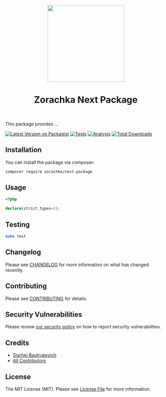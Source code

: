 <p align="center">
    <a href="https://github.com/zorachka" target="_blank">
        <img src="https://avatars0.githubusercontent.com/u/86768962" height="240px">
    </a>
    <h1 align="center">Zorachka Next Package</h1>
    <br>
</p>

This package provides ...

[![Latest Version on Packagist](https://img.shields.io/packagist/v/zorachka/next-package.svg?style=flat-square)](https://packagist.org/packages/zorachka/next-package)
[![Tests](https://github.com/zorachka/next-package/actions/workflows/test.yml/badge.svg?branch=main)](https://github.com/zorachka/next-package/actions/workflows/run-tests.yml)
[![Analysis](https://github.com/zorachka/next-package/actions/workflows/analyze.yml/badge.svg?branch=main)](https://github.com/zorachka/next-package/actions/workflows/run-tests.yml)
[![Total Downloads](https://img.shields.io/packagist/dt/zorachka/next-package.svg?style=flat-square)](https://packagist.org/packages/zorachka/next-package)
## Installation

You can install the package via composer:

```bash
composer require zorachka/next-package
```

## Usage

```php
<?php

declare(strict_types=1);

```

## Testing

```bash
make test
```

## Changelog

Please see [CHANGELOG](CHANGELOG.md) for more information on what has changed recently.

## Contributing

Please see [CONTRIBUTING](.github/CONTRIBUTING.md) for details.

## Security Vulnerabilities

Please review [our security policy](../../security/policy) on how to report security vulnerabilities.

## Credits

- [Siarhei Bautrukevich](https://github.com/bautrukevich)
- [All Contributors](../../contributors)

## License

The MIT License (MIT). Please see [License File](LICENSE.md) for more information.
